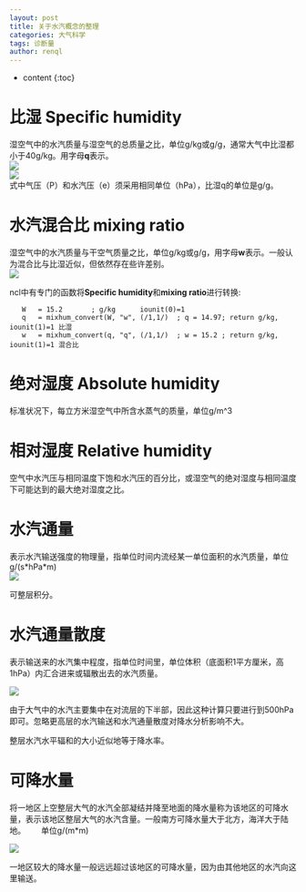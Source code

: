 ```yaml
---
layout: post
title: 关于水汽概念的整理
categories: 大气科学
tags: 诊断量
author: renql
---
```


* content
{:toc}

# 比湿 Specific humidity #
湿空气中的水汽质量与湿空气的总质量之比，单位g/kg或g/g，通常大气中比湿都小于40g/kg。用字母**q**表示。    
![](https://gss0.bdstatic.com/94o3dSag_xI4khGkpoWK1HF6hhy/baike/pic/item/b17eca8065380cd7998acfd0a844ad3459828172.jpg)   
![](https://gss2.bdstatic.com/9fo3dSag_xI4khGkpoWK1HF6hhy/baike/pic/item/d6ca7bcb0a46f21f5cb7326eff246b600c33ae08.jpg)   
式中气压（P）和水汽压（e）须采用相同单位（hPa），比湿q的单位是g/g。

# 水汽混合比 mixing ratio #
湿空气中的水汽质量与干空气质量之比，单位g/kg或g/g，用字母**w**表示。一般认为混合比与比湿近似，但依然存在些许差别。  
![](https://wx4.sinaimg.cn/large/006fa9Xlly1g84qpacae2j30kz01fwea.jpg)  

ncl中有专门的函数将**Specific humidity**和**mixing ratio**进行转换:  
```
   W   = 15.2       ; g/kg      iounit(0)=1
   q   = mixhum_convert(W, "w", (/1,1/)  ; q = 14.97; return g/kg, iounit(1)=1 比湿
   w   = mixhum_convert(q, "q", (/1,1/)  ; w = 15.2 ; return g/kg, iounit(1)=1 混合比
```

# 绝对湿度  Absolute humidity #
标准状况下，每立方米湿空气中所含水蒸气的质量，单位g/m^3




# 相对湿度 Relative humidity #
空气中水汽压与相同温度下饱和水汽压的百分比，或湿空气的绝对湿度与相同温度下可能达到的最大绝对湿度之比。

# 水汽通量 #
表示水汽输送强度的物理量，指单位时间内流经某一单位面积的水汽质量，单位g/(s\*hPa\*m)     
![](http://wx3.sinaimg.cn/mw690/006APL3qgy1foqpf4qsfbj30tm0mswn8.jpg)

可整层积分。

# 水汽通量散度 #
表示输送来的水汽集中程度，指单位时间里，单位体积（底面积1平方厘米，高1hPa）内汇合进来或辐散出去的水汽质量。

![](http://wx2.sinaimg.cn/mw690/006APL3qgy1foqq19xgnpj30vs05q0tk.jpg)

由于大气中的水汽主要集中在对流层的下半部，因此这种计算只要进行到500hPa即可。忽略更高层的水汽输送和水汽通量散度对降水分析影响不大。  

整层水汽水平辐和的大小近似地等于降水率。

# 可降水量 # 
将一地区上空整层大气的水汽全部凝结并降至地面的降水量称为该地区的可降水量，表示该地区整层大气的水汽含量。一般南方可降水量大于北方，海洋大于陆地。       
单位g/(m\*m)    

![](http://wx2.sinaimg.cn/small/006APL3qgy1foqqy1ys0ej308z05sjrb.jpg)

一地区较大的降水量一般远远超过该地区的可降水量，因为由其他地区的水汽向这里输送。
